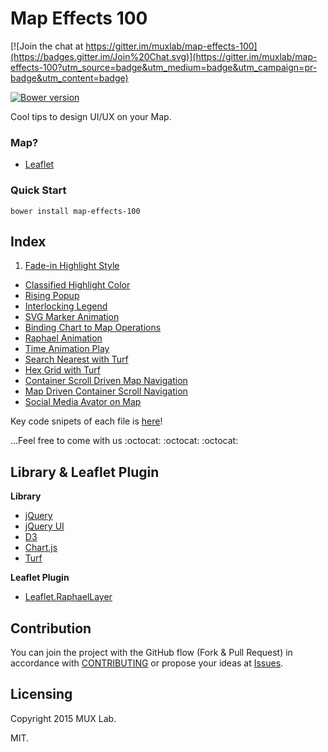 # Map Effects 100

[![Join the chat at https://gitter.im/muxlab/map-effects-100](https://badges.gitter.im/Join%20Chat.svg)](https://gitter.im/muxlab/map-effects-100?utm_source=badge&utm_medium=badge&utm_campaign=pr-badge&utm_content=badge)

[![Bower version](https://badge.fury.io/bo/map-effects-100.svg)](http://badge.fury.io/bo/badges)

Cool tips to design UI/UX on your Map.

### Map?

* [Leaflet](http://leafletjs.com/)

### Quick Start

```
bower install map-effects-100
```

## Index

1. [Fade-in Highlight Style](http://muxlab.github.io/map-effects-100/Leaflet/01_fadein-highlight.html)
* [Classified Highlight Color](http://muxlab.github.io/map-effects-100/Leaflet/02_classified-highlightcolor.html)
* [Rising Popup](http://muxlab.github.io/map-effects-100/Leaflet/03_rising-popup.html)
* [Interlocking Legend](http://muxlab.github.io/map-effects-100/Leaflet/04_interlocking-legend.html)
* [SVG Marker Animation](http://muxlab.github.io/map-effects-100/Leaflet/05_svg-marker-animation.html)
* [Binding Chart to Map Operations](http://muxlab.github.io/map-effects-100/Leaflet/06_binding-chart.html)
* [Raphael Animation](http://muxlab.github.io/map-effects-100/Leaflet/07_raphael-animation.html)
* [Time Animation Play](http://muxlab.github.io/map-effects-100/Leaflet/08_time-animation.html)
* [Search Nearest with Turf](http://muxlab.github.io/map-effects-100/Leaflet/09_nearest-with-turf.html)
* [Hex Grid with Turf](http://muxlab.github.io/map-effects-100/Leaflet/10_hex-grid-with-turf.html)
* [Container Scroll Driven Map Navigation](http://muxlab.github.io/map-effects-100/Leaflet/11_scroll-driven-map-navigation.html)
* [Map Driven Container Scroll Navigation](http://muxlab.github.io/map-effects-100/Leaflet/12_map-driven-scroll-navigation.html)
* [Social Media Avator on Map](http://muxlab.github.io/map-effects-100/Leaflet/13_avator-icon.html)

Key code snipets of each file is [here](CODESNIPETS.md)!

...Feel free to come with us :octocat: :octocat: :octocat:

## Library & Leaflet Plugin

__Library__
* [jQuery](https://jquery.com/)
* [jQuery UI](https://jqueryui.com/)
* [D3](http://d3js.org/)
* [Chart.js](http://www.chartjs.org/)
* [Turf](http://turfjs.org/)

__Leaflet Plugin__
* [Leaflet.RaphaelLayer](http://dynmeth.github.io/RaphaelLayer/)

## Contribution

You can join the project with the GitHub flow (Fork & Pull Request) in accordance with [CONTRIBUTING](https://github.com/muxlab/map-effects-100/blob/gh-pages/CONTRIBUTING.md) or propose your ideas at [Issues](https://github.com/muxlab/map-effects-100/issues).

## Licensing

Copyright 2015 MUX Lab.

MIT.
